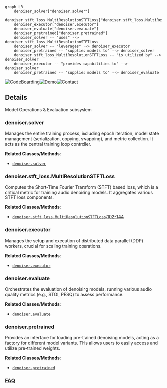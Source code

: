 ```mermaid
graph LR
    denoiser_solver["denoiser.solver"]
    denoiser_stft_loss_MultiResolutionSTFTLoss["denoiser.stft_loss.MultiResolutionSTFTLoss"]
    denoiser_executor["denoiser.executor"]
    denoiser_evaluate["denoiser.evaluate"]
    denoiser_pretrained["denoiser.pretrained"]
    denoiser_solver -- "uses" --> denoiser_stft_loss_MultiResolutionSTFTLoss
    denoiser_solver -- "leverages" --> denoiser_executor
    denoiser_pretrained -- "supplies models to" --> denoiser_solver
    denoiser_stft_loss_MultiResolutionSTFTLoss -- "is utilized by" --> denoiser_solver
    denoiser_executor -- "provides capabilities to" --> denoiser_solver
    denoiser_pretrained -- "supplies models to" --> denoiser_evaluate
```

[![CodeBoarding](https://img.shields.io/badge/Generated%20by-CodeBoarding-9cf?style=flat-square)](https://github.com/CodeBoarding/GeneratedOnBoardings)[![Demo](https://img.shields.io/badge/Try%20our-Demo-blue?style=flat-square)](https://www.codeboarding.org/demo)[![Contact](https://img.shields.io/badge/Contact%20us%20-%20contact@codeboarding.org-lightgrey?style=flat-square)](mailto:contact@codeboarding.org)

## Details

Model Operations & Evaluation subsystem

### denoiser.solver
Manages the entire training process, including epoch iteration, model state management (serialization, copying, swapping), and metric collection. It acts as the central training loop controller.


**Related Classes/Methods**:

- <a href="https://github.com/facebookresearch/denoiser/blob/main/denoiser/solver.py" target="_blank" rel="noopener noreferrer">`denoiser.solver`</a>


### denoiser.stft_loss.MultiResolutionSTFTLoss
Computes the Short-Time Fourier Transform (STFT) based loss, which is a critical metric for training audio denoising models. It aggregates various STFT loss components.


**Related Classes/Methods**:

- <a href="https://github.com/facebookresearch/denoiser/blob/main/denoiser/stft_loss.py#L102-L144" target="_blank" rel="noopener noreferrer">`denoiser.stft_loss.MultiResolutionSTFTLoss`:102-144</a>


### denoiser.executor
Manages the setup and execution of distributed data parallel (DDP) workers, crucial for scaling training operations.


**Related Classes/Methods**:

- <a href="https://github.com/facebookresearch/denoiser/blob/main/denoiser/executor.py" target="_blank" rel="noopener noreferrer">`denoiser.executor`</a>


### denoiser.evaluate
Orchestrates the evaluation of denoising models, running various audio quality metrics (e.g., STOI, PESQ) to assess performance.


**Related Classes/Methods**:

- <a href="https://github.com/facebookresearch/denoiser/blob/main/denoiser/evaluate.py" target="_blank" rel="noopener noreferrer">`denoiser.evaluate`</a>


### denoiser.pretrained
Provides an interface for loading pre-trained denoising models, acting as a factory for different model variants. This allows users to easily access and utilize pre-trained weights.


**Related Classes/Methods**:

- <a href="https://github.com/facebookresearch/denoiser/blob/main/denoiser/pretrained.py" target="_blank" rel="noopener noreferrer">`denoiser.pretrained`</a>




### [FAQ](https://github.com/CodeBoarding/GeneratedOnBoardings/tree/main?tab=readme-ov-file#faq)